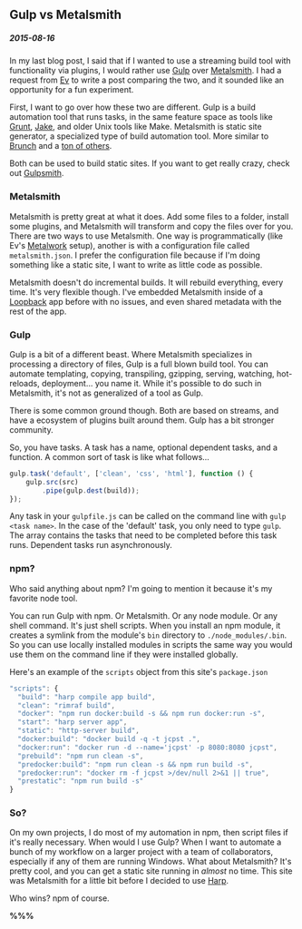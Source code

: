 ## Gulp vs Metalsmith

##### 2015-08-16

In my last blog post, I said that if I wanted to use a streaming build tool with 
functionality via plugins, I would rather use [Gulp][] over [Metalsmith][]. I
had a request from [Ev][] to write a post comparing the two, and it sounded like
an opportunity for a fun experiment.

[Gulp]: http://gulpjs.com/
[Metalsmith]: http://www.metalsmith.io/
[Ev]: http://evbogue.com/

First, I want to go over how these two are different. Gulp is a build automation
tool that runs tasks, in the same feature space as tools like [Grunt][],
[Jake][], and older Unix tools like Make. Metalsmith is static site generator, a
specialized type of build automation tool. More similar to [Brunch][] and a 
[ton of others](https://staticsitegenerators.net/). 

[Grunt]: http://gruntjs.com/
[Jake]: http://jakejs.com/
[Brunch]: http://brunch.io/
[Wintersmith]: http://wintersmith.io/

Both can be used to build static sites. If you want to get really crazy, check
out [Gulpsmith][].

[Gulpsmith]: https://www.npmjs.com/package/gulpsmith


### Metalsmith

Metalsmith is pretty great at what it does. Add some files to a folder, install some 
plugins, and Metalsmith will transform and copy the files over for you. There are 
two ways to use Metalsmith. One way is programmatically (like Ev's [Metalwork][] 
setup), another is with a configuration file called `metalsmith.json`. I prefer the 
configuration file because if I'm doing something like a static site, I want to 
write as little code as possible.

[Metalwork]: http://evbogue.com/metalwork/

Metalsmith doesn't do incremental builds. It will rebuild everything, every time.  It's 
very flexible though. I've embedded Metalsmith inside of a [Loopback][] app 
before with no issues, and even shared metadata with the rest of the app.

[Loopback]: http://loopback.io/


### Gulp

Gulp is a bit of a different beast. Where Metalsmith specializes in processing
a directory of files, Gulp is a full blown build tool. You can automate
templating, copying, transpiling, gzipping, serving, watching, hot-reloads, deployment...
you name it. While it's possible to do such in Metalsmith, it's not as
generalized of a tool as Gulp.

There is some common ground though. Both are based on streams, and have a
ecosystem of plugins built around them. Gulp has a bit stronger community.

So, you have tasks. A task has a name, optional dependent tasks, and a function. 
A common sort of task is like what follows...

```javascript
gulp.task('default', ['clean', 'css', 'html'], function () {
    gulp.src(src)
        .pipe(gulp.dest(build));
});
```

Any task in your `gulpfile.js` can be called on the command line with `gulp <task name>`. 
In the case of the 'default' task, you only need to type `gulp`.
The array contains the tasks that need to be completed before this task runs.
Dependent tasks run asynchronously. 

### npm?

Who said anything about npm? I'm going to mention it because it's my favorite node
tool. 

You can run Gulp with npm. Or Metalsmith. Or any node module. Or any shell
command. It's just shell scripts. When you install an npm module, it
creates a symlink from the module's `bin` directory to `./node_modules/.bin`. So 
you can use locally installed modules in scripts the same way you would use them 
on the command line if they were installed globally.

Here's an example of the `scripts` object from this site's `package.json`

```javascript
"scripts": {
  "build": "harp compile app build",
  "clean": "rimraf build",
  "docker": "npm run docker:build -s && npm run docker:run -s",
  "start": "harp server app",
  "static": "http-server build",
  "docker:build": "docker build -q -t jcpst .",
  "docker:run": "docker run -d --name='jcpst' -p 8080:8080 jcpst",
  "prebuild": "npm run clean -s",
  "predocker:build": "npm run clean -s && npm run build -s",
  "predocker:run": "docker rm -f jcpst >/dev/null 2>&1 || true",
  "prestatic": "npm run build -s"
}
```


### So?

On my own projects, I do most of my automation in npm, then script files if it's
really necessary. When would I use Gulp? When I want to automate a bunch of my
workflow on a larger project with a team of collaborators, especially if any of 
them are running Windows. What about Metalsmith? It's pretty cool, and you can 
get a static site running in _almost_ no time. This site was Metalsmith for a
little bit before I decided to use [Harp][].

[Harp]: http://harpjs.com/

Who wins? npm of course.

**%%%**

